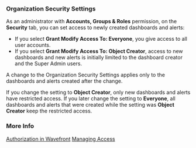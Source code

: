 ### Organization Security Settings

As an administrator with **Accounts, Groups & Roles** permission, on the **Security** tab, you can set access to newly created dashboards and alerts:

* If you select  **Grant Modify Access To: Everyone**, you give access to all user accounts.
* If you select **Grant Modify Access To: Object Creator**, access to new dashboards and new alerts is initially limited to the dashboard creator and the Super Admin users.

A change to the Organization Security Settings applies only to the dashboards and alerts created after the change. 

If you change the setting to **Object Creator**, only new dashboards and alerts have restricted access. If you later change the setting to **Everyone**, all dashboards and alerts that were created while the setting was **Object Creator** keep the restricted access.

### More Info

[Authorization in Wavefront](https://docs.wavefront.com/authorization.html)
[Managing Access](https://docs.wavefront.com/access.html)
